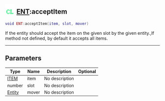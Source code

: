 ## <img src="../../.gitbook/assets/client.png" width="32" height="32" /> [ENT](../ent/README.md):acceptItem

```lua
void ENT:acceptItem(item, slot, mover)
```

If the entity should accept the item on the given slot by the given entity.,If method not defined, by default it accepts all items.

------
## Parameters

| Type   | Name | Description | Optional |
| ------ | ---- | ----------- | -------: |
| [ITEM](../item/README.md) | item | No description |  |
| number | slot | No description |  |
| [Entity](../entity/README.md) | mover | No description |  |

